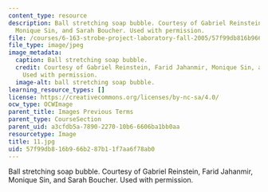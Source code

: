 ```yaml
---
content_type: resource
description: Ball stretching soap bubble. Courtesy of Gabriel Reinstein, Farid Jahanmir,
  Monique Sin, and Sarah Boucher. Used with permission.
file: /courses/6-163-strobe-project-laboratory-fall-2005/57f99db816b966b287b11f7aa6f78ab0_11.jpg
file_type: image/jpeg
image_metadata:
  caption: Ball stretching soap bubble.
  credit: Courtesy of Gabriel Reinstein, Farid Jahanmir, Monique Sin, and Sarah Boucher.
    Used with permission.
  image-alt: ball stretching soap bubble.
learning_resource_types: []
license: https://creativecommons.org/licenses/by-nc-sa/4.0/
ocw_type: OCWImage
parent_title: Images Previous Terms
parent_type: CourseSection
parent_uid: a3cfdb5a-7890-2270-10b6-6606ba1bb0aa
resourcetype: Image
title: 11.jpg
uid: 57f99db8-16b9-66b2-87b1-1f7aa6f78ab0
---
```

Ball stretching soap bubble. Courtesy of Gabriel Reinstein, Farid Jahanmir, Monique Sin, and Sarah Boucher. Used with permission.
